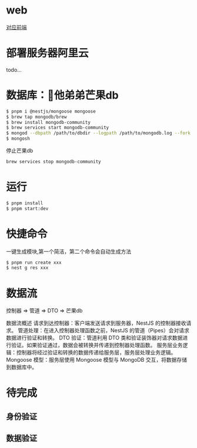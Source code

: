 # web
[对应前端](https://github.com/yumaocc/nestjs-web/blob/master/src/pages/Home/index.tsx)

# 部署服务器阿里云
todo...

# 数据库：🥭他弟弟芒果db

```bash
$ pnpm i @nestjs/mongoose mongoose
$ brew tap mongodb/brew
$ brew install mongodb-community
$ brew services start mongodb-community
$ mongod --dbpath /path/to/dbdir --logpath /path/to/mongodb.log --fork
$ mongosh
```

停止芒果db

```bash
brew services stop mongodb-community
```

# 运行

```bash
$ pnpm install
$ pnpm start:dev
```

# 快捷命令

一键生成模块,第一个简洁，第二个命令会自动生成方法

```bash
$ pnpm run create xxx
$ nest g res xxx
```

# 数据流
控制器 => 管道 => DTO => 芒果db

数据流概述
请求到达控制器：客户端发送请求到服务器，NestJS 的控制器接收请求。
管道处理：在进入控制器处理函数之前，NestJS 的管道（Pipes）会对请求数据进行验证和转换。
DTO 验证：管道利用 DTO 类和验证装饰器对请求数据进行验证。如果验证通过，数据会被转换并传递到控制器处理函数。
服务层业务逻辑：控制器将经过验证和转换的数据传递给服务层，服务层处理业务逻辑。
Mongoose 模型：服务层使用 Mongoose 模型与 MongoDB 交互，将数据存储到数据库中。

# 待完成
## 身份验证
## 数据验证
